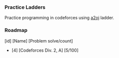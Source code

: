 ### Practice Ladders #

Practice programming in codeforces using [a2oj](https://www.a2oj.com/) ladder.


### Roadmap #
  [id] [Name] [Problem solve/count]

* [4] [Codeforces Div. 2, A] [5/100]
